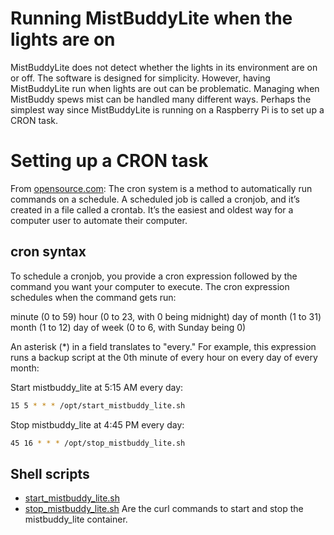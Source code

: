 
# Running MistBuddyLite when the lights are on
MistBuddyLite does not detect whether the lights in its environment are on or off.  The software is designed for simplicity.  However, having MistBuddyLite run when lights are out can be problematic. Managing when MistBuddy spews mist can be handled many different ways.  Perhaps the simplest way since MistBuddyLite is running on a Raspberry Pi is to set up a CRON task.

# Setting up a CRON task
From [opensource.com](https://opensource.com/article/21/7/cron-linux): The cron system is a method to automatically run commands on a schedule. A scheduled job is called a cronjob, and it’s created in a file called a crontab. It’s the easiest and oldest way for a computer user to automate their computer.

## cron syntax
To schedule a cronjob, you provide a cron expression followed by the command you want your computer to execute. The cron expression schedules when the command gets run:

minute (0 to 59)
hour (0 to 23, with 0 being midnight)
day of month (1 to 31)
month (1 to 12)
day of week (0 to 6, with Sunday being 0)

An asterisk (*) in a field translates to "every." For example, this expression runs a backup script at the 0th minute of every hour on every day of every month:

Start mistbuddy_lite at 5:15 AM every day:
```bash
15 5 * * * /opt/start_mistbuddy_lite.sh
```
Stop mistbuddy_lite at 4:45 PM every day:
```bash
45 16 * * * /opt/stop_mistbuddy_lite.sh
```
## Shell scripts
- [start_mistbuddy_lite.sh]()
- [stop_mistbuddy_lite.sh]()
Are the curl commands to start and stop the mistbuddy_lite container.
